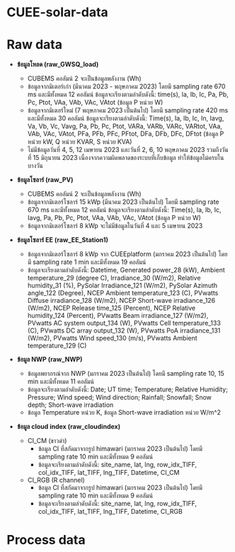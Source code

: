 # CUEE-solar-data

# Raw data
  - **ข้อมูลโหลด (raw_GWSQ_load)**
    - CUBEMS คอลัมน์ 2 จะเป็นข้อมูลพลังงาน (Wh)
    - ข้อมูลจากมิเตอร์เก่า (มีนาคม 2023 - พฤษภาคม 2023) โดยมี sampling rate 670 ms และมีทั้งหมด 12 คอลัมน์ ข้อมูลจะเรียงตามลำดับดังนี้: time(s), la, Ib, Ic, Pa, Pb, Pc, Ptot, VAa, VAb, VAc, VAtot (ข้อมูล P หน่วย W)
    - ข้อมูลจากมิเตอร์ใหม่ (7 พฤษภาคม 2023 เป็นต้นไป) โดยมี sampling rate 420 ms และมีทั้งหมด 30 คอลัมน์ ข้อมูลจะเรียงตามลำดับดังนี้: Time(s), Ia, Ib, Ic, In, Iavg, Va, Vb, Vc, Vavg, Pa, Pb, Pc, Ptot, VARa, VARb, VARc, VARtot, VAa, VAb, VAc, VAtot, PFa, PFb, PFc, PFtot, DFa, DFb, DFc, DFtot (ข้อมูล P หน่วย kW, Q หน่วย KVAR, S หน่วย KVA)
    - ไม่มีข้อมูลวันที่ 4, 5, 12 เมษายน 2023 และวันที่ 2, 6, 10 พฤษภาคม 2023 รวมถึงวันที่ 15 มิถุนายน 2023 เนื่องจากความผิดพลาดของระบบที่เก็บข้อมูล ทำให้ข้อมูลไม่ครบในบางวัน

  - **ข้อมูลโซลาร์ (raw_PV)**
    - CUBEMS คอลัมน์ 2 จะเป็นข้อมูลพลังงาน (Wh)
    - ข้อมูลจากมิเตอร์โซลาร์ 15 kWp (มีนาคม 2023 เป็นต้นไป) โดยมี sampling rate 670 ms และมีทั้งหมด 12 คอลัมน์ ข้อมูลจะเรียงตามลำดับดังนี้: Time(s), Ia, Ib, Ic, Iavg, Pa, Pb, Pc, Ptot, VAa, VAb, VAc, VAtot (ข้อมูล P หน่วย W)
    - ข้อมูลจากมิเตอร์โซลาร์ 8 kWp จะไม่มีข้อมูลในวันที่ 4 และ 5 เมษายน 2023

  - **ข้อมูลโซลาร์ EE (raw_EE_Station1)**
    - ข้อมูลจากมิเตอร์โซลาร์ 8 kWp จาก CUEEplatform (มกราคม 2023 เป็นต้นไป) โดยมี sampling rate 1 min และมีทั้งหมด 19 คอลัมน์
    - ข้อมูลจะเรียงตามลำดับดังนี้: Datetime,	Generated power_28 (kW),	Ambient temperature_29 (degree C),	Irradiance_30 (W/m2), Relative humidity_31 (%),	PySolar Irradiance_121 (W/m2),	PySolar Azimuth angle_122 (Degree),	NCEP Ambient temperature_123 (C), PVwatts Diffuse irradiance_128 (W/m2),	NCEP Short-wave irradiance_126 (W/m2),	NCEP Release time_125 (Percent), NCEP Relative humidity_124 (Percent),	PVwatts Beam irradiance_127 (W/m2),	PVwatts AC system output_134 (W), PVwatts Cell temperature_133 (C),	PVwatts DC array output_132 (W),	PVwatts PoA irradiance_131 (W/m2), PVwatts Wind speed_130 (m/s),	PVwatts Ambient temperature_129 (C)
  
  - **ข้อมูล NWP (raw_NWP)**
    - ข้อมูลพยากรณ์จาก NWP (มกราคม 2023 เป็นต้นไป) โดยมี sampling rate 10, 15 min และมีทั้งหมด 11 คอลัมน์
    - ข้อมูลจะเรียงตามลำดับดังนี้: Date;	UT time;	Temperature;	Relative Humidity;	Pressure;	Wind speed;	Wind direction;	Rainfall;	Snowfall; Snow depth;	Short-wave irradiation
    - ข้อมูล Temperature หน่วย K,	ข้อมูล Short-wave irradiation หน่วย W/m^2

  - **ข้อมูล cloud index (raw_cloudindex)**
    - CI_CM (ขาวดำ)
      - ข้อมูล CI ที่สกัดมาจากรูป himawari (มกราคม 2023 เป็นต้นไป) โดยมี sampling rate 10 min และมีทั้งหมด 9 คอลัมน์
      - ข้อมูลจะเรียงตามลำดับดังนี้: site_name,	lat, lng, row_idx_TIFF, col_idx_TIFF, lat_TIFF, lng_TIFF, Datetime, CI_CM
    - CI_RGB (R channel)
      - ข้อมูล CI ที่สกัดมาจากรูป himawari (มกราคม 2023 เป็นต้นไป) โดยมี sampling rate 10 min และมีทั้งหมด 9 คอลัมน์
      - ข้อมูลจะเรียงตามลำดับดังนี้: site_name,	lat, lng, row_idx_TIFF, col_idx_TIFF, lat_TIFF, lng_TIFF, Datetime, CI_RGB

# Process data
   
